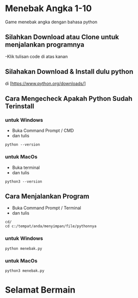 # Menebak Angka 1-10
Game menebak angka dengan bahasa python

## Silahkan Download atau Clone untuk menjalankan programnya
-Klik tulisan code di atas kanan

## Silahakan Download & Install dulu python 
di [https://www.python.org/downloads/]

## Cara Mengecheck Apakah Python Sudah Terinstall 

### untuk Windows
- Buka Command Prompt / CMD
- dan tulis 
```
python --version
```

### untuk MacOs
- Buka terminal
- dan tulis 
```
python3 --version
```

## Cara Menjalankan Program
- Buka Command Prompt / Terminal
- dan tulis 
```
cd/ 
cd c:/tempat/anda/menyimpan/file/pythonnya
 ```
 
### untuk Windows
```
python menebak.py
```

### untuk MacOs
```
python3 menebak.py
```

# Selamat Bermain
